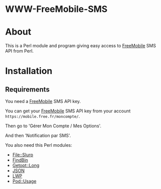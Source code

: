 WWW-FreeMobile-SMS
==================

# About

This is a Perl module and program giving easy access to [FreeMobile](http://mobile.free.fr/) SMS API from Perl.

# Installation

## Requirements

You need a [FreeMobile](http://mobile.free.fr/) SMS API key. 

You can get your [FreeMobile](http://mobile.free.fr/) SMS API key from your account `https://mobile.free.fr/moncompte/`.

Then go to 'Gérer Mon Compte / Mes Options'.

And then 'Notification par SMS'.

You also need this Perl modules:

  * [File::Slurp](https://metacpan.org/release/File-Slurp)
  * [FindBin](https://metacpan.org/pod/FindBin)
  * [Getopt::Long](https://metacpan.org/release/Getopt-Long)
  * [JSON](https://metacpan.org/release/JSON)
  * [LWP](https://metacpan.org/release/libwww-perl)
  * [Pod::Usage](https://metacpan.org/release/Pod-Usage)
